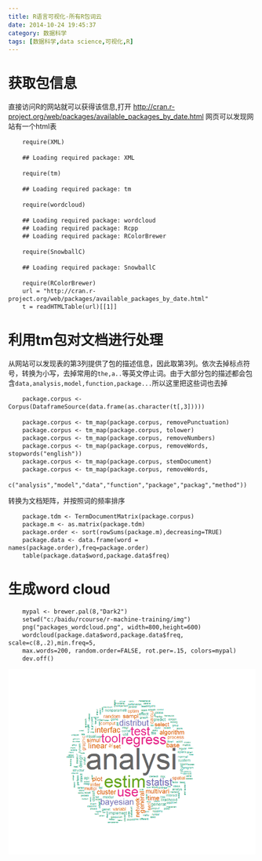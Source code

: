 ```yaml
---
title: R语言可视化-所有R包词云
date: 2014-10-24 19:45:37
category: 数据科学
tags: [数据科学,data science,可视化,R]
---
```



# 获取包信息


直接访问R的网站就可以获得该信息,打开 http://cran.r-project.org/web/packages/available_packages_by_date.html 网页可以发现网站有一个html表

```
    require(XML)

    ## Loading required package: XML

    require(tm)

    ## Loading required package: tm

    require(wordcloud)

    ## Loading required package: wordcloud
    ## Loading required package: Rcpp
    ## Loading required package: RColorBrewer

    require(SnowballC)

    ## Loading required package: SnowballC

    require(RColorBrewer)
    url = "http://cran.r-project.org/web/packages/available_packages_by_date.html"
    t = readHTMLTable(url)[[1]]
 ```

# 利用tm包对文档进行处理

从网站可以发现表的第3列提供了包的描述信息，因此取第3列。依次去掉标点符号，转换为小写，去掉常用的`the,a..`等英文停止词。由于大部分包的描述都会包含`data,analysis,model,function,package...`所以这里把这些词也去掉

```
    package.corpus <- Corpus(DataframeSource(data.frame(as.character(t[,3]))))

    package.corpus <- tm_map(package.corpus, removePunctuation)
    package.corpus <- tm_map(package.corpus, tolower)
    package.corpus <- tm_map(package.corpus, removeNumbers)
    package.corpus <- tm_map(package.corpus, removeWords, stopwords("english"))
    package.corpus <- tm_map(package.corpus, stemDocument)
    package.corpus <- tm_map(package.corpus, removeWords,
                        c("analysis","model","data","function","package","packag","method"))
```

转换为文档矩阵，并按照词的频率排序

```
    package.tdm <- TermDocumentMatrix(package.corpus)
    package.m <- as.matrix(package.tdm)
    package.order <- sort(rowSums(package.m),decreasing=TRUE)
    package.data <- data.frame(word = names(package.order),freq=package.order)
    table(package.data$word,package.data$freq)
```

# 生成word cloud

```
    mypal <- brewer.pal(8,"Dark2")
    setwd("c:/baidu/rcourse/r-machine-training/img")
    png("packages_wordcloud.png", width=800,height=600)
    wordcloud(package.data$word,package.data$freq, scale=c(8,.2),min.freq=5,
    max.words=200, random.order=FALSE, rot.per=.15, colors=mypal)
    dev.off()
```

![包的词云](/img/project/packagecloud/packages_wordcloud.png)